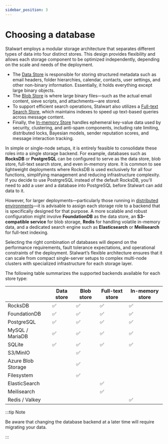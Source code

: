 ```yaml
---
sidebar_position: 3
---
```


# Choosing a database

Stalwart employs a modular storage architecture that separates different types of data into four distinct stores. This design provides flexibility and allows each storage component to be optimized independently, depending on the scale and needs of the deployment.

- The [Data Store](/docs/storage/data) is responsible for storing structured metadata such as email headers, folder hierarchies, calendar, contacts, user settings, and other non-binary information. Essentially, it holds everything except large binary objects.
- The [Blob Store](/docs/storage/blob) is where large binary files—such as the actual email content, sieve scripts, and attachments—are stored. 
- To support efficient search operations, Stalwart also utilizes a [Full-text Search Store](/docs/storage/fts), which maintains indexes to speed up text-based queries across message content. 
- Finally, the [In-memory Store](/docs/storage/in-memory) handles ephemeral key-value data used by security, clustering, and anti-spam components, including rate limiting, distributed locks, Bayesian models, sender reputation scores, and message interaction tracking.

In simple or single-node setups, it is entirely feasible to consolidate these roles into a single storage backend. For example, databases such as **RocksDB** or **PostgreSQL** can be configured to serve as the data store, blob store, full-text search store, and even in-memory store. It is common to see lightweight deployments where RocksDB is used exclusively for all four functions, simplifying management and reducing infrastructure complexity. If you decide to use PostrgreSQL instead of the default RocksDB, you'll need to add a user and a database into PostgreSQL before Stalwart can add data to it.  

However, for larger deployments—particularly those running in [distributed environments](/docs/cluster/overview)—it is advisable to assign each storage role to a backend that is specifically designed for that purpose. A more scalable and robust configuration might involve **FoundationDB** as the data store, an **S3-compatible service** for blob storage, **Redis** for handling volatile in-memory data, and a dedicated search engine such as **Elasticsearch** or **Meilisearch** for full-text indexing.

Selecting the right combination of databases will depend on the performance requirements, fault tolerance expectations, and operational constraints of the deployment. Stalwart’s flexible architecture ensures that it can scale from compact single-server setups to complex multi-node clusters with specialized infrastructure for each storage layer.

The following table summarizes the supported backends available for each store type:

|                    | Data store         | Blob store         | Full-text store    | In-memory store    |
|--------------------|--------------------|--------------------|--------------------|--------------------|
| RocksDB            | :white_check_mark: | :white_check_mark: | :white_check_mark: | :white_check_mark: |
| FoundationDB       | :white_check_mark: | :white_check_mark: | :white_check_mark: | :white_check_mark: |
| PostgreSQL         | :white_check_mark: | :white_check_mark: | :white_check_mark: | :white_check_mark: |
| MySQL / MariaDB    | :white_check_mark: | :white_check_mark: | :white_check_mark: | :white_check_mark: |
| SQLite             | :white_check_mark: | :white_check_mark: | :white_check_mark: | :white_check_mark: |
| S3/MinIO           |                    | :white_check_mark: |                    |                    |
| Azure Blob Storage |                    | :white_check_mark: |                    |                    |
| Filesystem         |                    | :white_check_mark: |                    |                    |
| ElasticSearch      |                    |                    | :white_check_mark: |                    |
| Meilisearch        |                    |                    | :white_check_mark: |                    |
| Redis / Valkey     |                    |                    |                    | :white_check_mark: |

:::tip Note

Be aware that changing the database backend at a later time will require migrating your data.

:::

